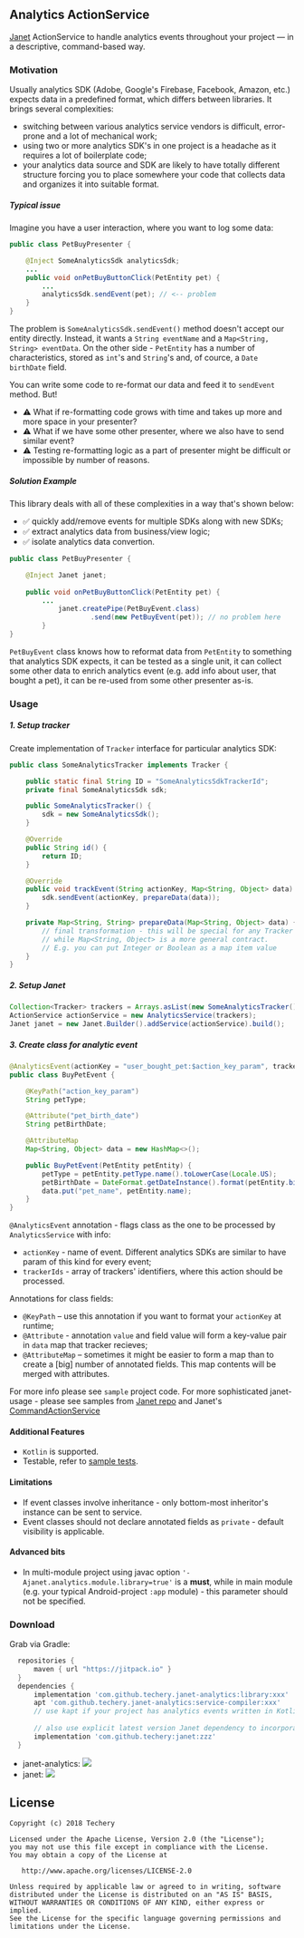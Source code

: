 ## Analytics ActionService

[Janet](https://github.com/techery/janet) ActionService to handle analytics events throughout your project — in a descriptive, command-based way.

### Motivation

Usually analytics SDK (Adobe, Google's Firebase, Facebook, Amazon, etc.) expects data in a predefined format, which differs between libraries. It brings several complexities:

 * switching between various analytics service vendors is difficult, error-prone and a lot of mechanical work;
 * using two or more analytics SDK's in one project is a headache as it requires a lot of boilerplate code;
 * your analytics data source and SDK are likely to have totally different structure forcing you to place somewhere your code that collects data and organizes it into suitable format.

##### Typical issue

Imagine you have a user interaction, where you want to log some data:

```java
public class PetBuyPresenter {

	@Inject SomeAnalyticsSdk analyticsSdk;
	...
	public void onPetBuyButtonClick(PetEntity pet) {
		...
		analyticsSdk.sendEvent(pet); // <-- problem
	}
}
```

The problem is `SomeAnalyticsSdk.sendEvent()` method doesn't accept our entity directly. Instead, it wants a `String eventName` and a `Map<String, String> eventData`. On the other side - `PetEntity` has a number of characteristics, stored as `int`'s and `String`'s and, of cource, a `Date birthDate` field.

You can write some code to re-format our data and feed it to `sendEvent` method. But!

 * ⚠️ What if re-formatting code grows with time and takes up more and more space in your presenter?
 * ⚠️ What if we have some other presenter, where we also have to send similar event?
 * ⚠️ Testing re-formatting logic as a part of presenter might be difficult or impossible by number of reasons.

##### Solution Example

This library deals with all of these complexities in a way that's shown below:

 * ✅ quickly add/remove events for multiple SDKs along with new SDKs;
 * ✅ extract analytics data from business/view logic;
 * ✅ isolate analytics data convertion.

```java
public class PetBuyPresenter {

	@Inject Janet janet;    
    
	public void onPetBuyButtonClick(PetEntity pet) {
		...
	        janet.createPipe(PetBuyEvent.class)
                    .send(new PetBuyEvent(pet)); // no problem here
    	}
}
```
`PetBuyEvent` class knows how to reformat data from `PetEntity` to something that analytics SDK expects, it can be tested as a single unit, it can collect some other data to enrich analytics event (e.g. add info about user, that bought a pet), it can be re-used from some other presenter as-is.

### Usage

##### 1. Setup tracker

Create implementation of `Tracker` interface for particular analytics SDK:

```java
public class SomeAnalyticsTracker implements Tracker {

    public static final String ID = "SomeAnalyticsSdkTrackerId";
    private final SomeAnalyticsSdk sdk;

    public SomeAnalyticsTracker() {
        sdk = new SomeAnalyticsSdk();
    }

    @Override
    public String id() {
        return ID;
    }

    @Override
    public void trackEvent(String actionKey, Map<String, Object> data) {
        sdk.sendEvent(actionKey, prepareData(data));
    }

    private Map<String, String> prepareData(Map<String, Object> data) {
        // final transformation - this will be special for any Tracker implementation
        // while Map<String, Object> is a more general contract.
        // E.g. you can put Integer or Boolean as a map item value
    }
}
```

##### 2. Setup Janet

```java
Collection<Tracker> trackers = Arrays.asList(new SomeAnalyticsTracker());
ActionService actionService = new AnalyticsService(trackers);
Janet janet = new Janet.Builder().addService(actionService).build();
```

##### 3. Create class for analytic event

```java
@AnalyticsEvent(actionKey = "user_bought_pet:$action_key_param", trackerIds = { SomeAnalyticsTracker.ID })
public class BuyPetEvent {

    @KeyPath("action_key_param")
    String petType;

    @Attribute("pet_birth_date")
    String petBirthDate;

    @AttributeMap
    Map<String, Object> data = new HashMap<>();

    public BuyPetEvent(PetEntity petEntity) {
        petType = petEntity.petType.name().toLowerCase(Locale.US);
        petBirthDate = DateFormat.getDateInstance().format(petEntity.birthDate);
        data.put("pet_name", petEntity.name);
    }
}
```

`@AnalyticsEvent` annotation - flags class as the one to be processed by `AnalyticsService` with info:

 * `actionKey` - name of event. Different analytics SDKs are similar to have param of this kind for every event;
 * `trackerIds` - array of trackers' identifiers, where this action should be processed.

Annotations for class fields:

 * `@KeyPath` – use this annotation if you want to format your `actionKey` at runtime;
 * `@Attribute` - annotation `value` and field value will form a key-value pair in `data` map that tracker recieves;
 * `@AttributeMap` – sometimes it might be easier to form a map than to create a [big] number of annotated fields. This map contents will be merged with attributes.

For more info please see `sample` project code.
For more sophisticated janet-usage - please see samples from [Janet repo](https://github.com/techery/janet) and Janet's [CommandActionService](https://github.com/techery/janet-command)

#### Additional Features

 * `Kotlin` is supported.
 * Testable, refer to [sample tests](sample/src/test/java/io/techery/analytics/sample).

#### Limitations

 * If event classes involve inheritance - only bottom-most inheritor's instance can be sent to service.
 * Event classes should not declare annotated fields as `private` - default visibility is applicable.

#### Advanced bits

 * In multi-module project using javac option `'-Ajanet.analytics.module.library=true'` is a **must**, while in main module (e.g. your typical Android-project `:app` module) - this parameter should not be specified.

### Download

Grab via Gradle:

```groovy
  repositories {
      maven { url "https://jitpack.io" }
  }
  dependencies {
      implementation 'com.github.techery.janet-analytics:library:xxx'
      apt 'com.github.techery.janet-analytics:service-compiler:xxx'
      // use kapt if your project has analytics events written in Kotlin
      
      // also use explicit latest version Janet dependency to incorporate new features and bugfixes
      implementation 'com.github.techery:janet:zzz'
  }
```

 * janet-analytics: [![](https://jitpack.io/v/techery/janet-analytics.svg)](https://jitpack.io/#techery/janet-analytics)
 * janet: [![](https://jitpack.io/v/janet-io/janet.svg)](https://jitpack.io/#janet-io/janet)

## License

    Copyright (c) 2018 Techery

    Licensed under the Apache License, Version 2.0 (the "License");
    you may not use this file except in compliance with the License.
    You may obtain a copy of the License at

       http://www.apache.org/licenses/LICENSE-2.0

    Unless required by applicable law or agreed to in writing, software
    distributed under the License is distributed on an "AS IS" BASIS,
    WITHOUT WARRANTIES OR CONDITIONS OF ANY KIND, either express or implied.
    See the License for the specific language governing permissions and
    limitations under the License.

